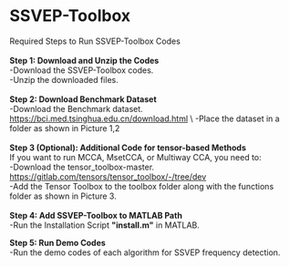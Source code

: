 # SSVEP-Toolbox
Required Steps to Run SSVEP-Toolbox Codes\
\
**Step 1: Download and Unzip the Codes**\
-Download the SSVEP-Toolbox codes.\
-Unzip the downloaded files.\
  \
**Step 2: Download Benchmark Dataset**\
-Download the Benchmark dataset.\
https://bci.med.tsinghua.edu.cn/download.html \ 
-Place the dataset in a folder as shown in Picture 1,2\
  \
**Step 3 (Optional): Additional Code for tensor-based Methods**\
If you want to run MCCA, MsetCCA, or Multiway CCA, you need to:\
-Download the tensor_toolbox-master.\
https://gitlab.com/tensors/tensor_toolbox/-/tree/dev \
-Add the Tensor Toolbox to the toolbox folder along with the functions folder as shown in Picture 3.\
  \
**Step 4: Add SSVEP-Toolbox to MATLAB Path**\
-Run the Installation Script **"install.m"** in MATLAB.

**Step 5: Run Demo Codes**\
-Run the demo codes of each algorithm for SSVEP frequency detection.
